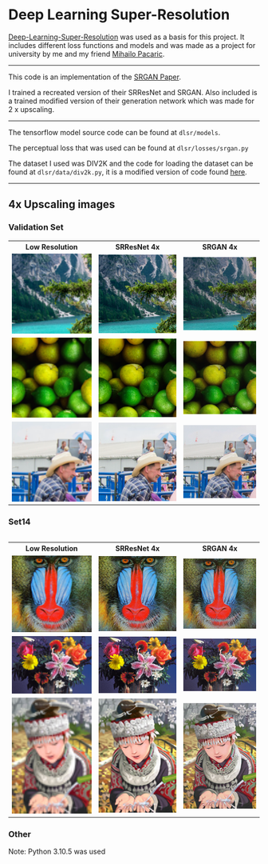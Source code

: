 # Deep Learning Super-Resolution

[Deep-Learning-Super-Resolution](https://github.com/Pakleni/Deep-Learning-Super-Resolution) was used as a basis for this project.
It includes different loss functions and models and was made as a project for university by me and my friend [Mihailo Pacaric](https://github.com/mihailopacaric).

---

This code is an implementation of the [SRGAN Paper](https://arxiv.org/abs/1609.04802).

I trained a recreated version of their SRResNet and SRGAN.
Also included is a trained modified version of their generation network which was made for 2 x upscaling.

---

The tensorflow model source code can be found at `dlsr/models`.

The perceptual loss that was used can be found at `dlsr/losses/srgan.py`

The dataset I used was DIV2K and the code for loading the dataset can be found at `dlsr/data/div2k.py`, it is a modified version of code found [here](https://github.com/krasserm/super-resolution/blob/179320c5cb005f57cd7e126cd8b3b669c793585a/data.py).

---

## 4x Upscaling images

### Validation Set

<table>
  <th>Low Resolution</th>
  <th>SRResNet 4x</th>
  <th>SRGAN 4x</th>
  <tr>
    <td><img src="results/comparison4x/lr/image6.png" width="300px"/></td>
    <td><img src="results/comparison4x/srres4x/image6.png" width="300px"/></td>
    <td><img src="results/comparison4x/srgan4x/image6.png" width="300px"/></td>
  </tr>
  <tr>
    <td><img src="results/comparison4x/lr/image1.png" width="300px"/></td>
    <td><img src="results/comparison4x/srres4x/image1.png" width="300px"/></td>
    <td><img src="results/comparison4x/srgan4x/image1.png" width="300px"/></td>
  </tr>
  <tr>
    <td><img src="results/comparison4x/lr/image3.png" width="300px"/></td>
    <td><img src="results/comparison4x/srres4x/image3.png" width="300px"/></td>
    <td><img src="results/comparison4x/srgan4x/image3.png" width="300px"/></td>
  </tr>
<table>

### Set14

<table>
  <th>Low Resolution</th>
  <th>SRResNet 4x</th>
  <th>SRGAN 4x</th>
  <tr>
    <td><img src="results/set14/lr/image0.png" width="300px"/></td>
    <td><img src="results/set14/srres4x/image0.png" width="300px"/></td>
    <td><img src="results/set14/srgan4x/image0.png" width="300px"/></td>
  </tr>
  <tr>
    <td><img src="results/set14/lr/image6.png" width="300px"/></td>
    <td><img src="results/set14/srres4x/image6.png" width="300px"/></td>
    <td><img src="results/set14/srgan4x/image6.png" width="300px"/></td>
  </tr>
  <tr>
    <td><img src="results/set14/lr/image4.png" width="300px"/></td>
    <td><img src="results/set14/srres4x/image4.png" width="300px"/></td>
    <td><img src="results/set14/srgan4x/image4.png" width="300px"/></td>
  </tr>
<table>

### Other

Note: Python 3.10.5 was used
